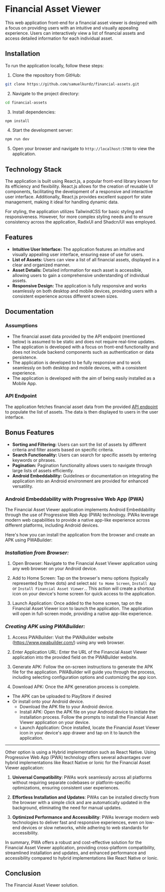 
# Financial Asset Viewer

This web application front-end for a financial asset viewer is designed with a focus on providing users with an intuitive and visually appealing experience. Users can interactively view a list of financial assets and access detailed information for each individual asset.

## Installation

To run the application locally, follow these steps:

1. Clone the repository from GitHub:

```bash
git clone https://github.com/samuelkurdz/financial-assets.git
```

2. Navigate to the project directory:

```bash
cd financial-assets
```

3. Install dependencies:

```bash
npm install
```

4. Start the development server:

```bash
npm run dev
```

5. Open your browser and navigate to `http://localhost:5700` to view the application.

## Technology Stack

The application is built using React.js, a popular front-end library known for its efficiency and flexibility.
React.js allows for the creation of reusable UI components, facilitating the development of a responsive and interactive user interface.
Additionally, React.js provides excellent support for state management, making it ideal for handling dynamic data.

For styling, the application utilizes TailwindCSS for basic styling and responsiveness.
However, for more complex styling needs and to ensure consistency across the application, RadixUI and Shadcn/UI was employed.

## Features

- **Intuitive User Interface:** The application features an intuitive and visually appealing user interface, ensuring ease of use for users.
- **List of Assets:** Users can view a list of all financial assets, displayed in a clear and organized manner.
- **Asset Details:** Detailed information for each asset is accessible, allowing users to gain a comprehensive understanding of individual assets.
- **Responsive Design:** The application is fully responsive and works seamlessly on both desktop and mobile devices, providing users with a consistent experience across different screen sizes.

## Documentation

### Assumptions

- The financial asset data provided by the API endpoint (mentioned below) is assumed to be static and does not require real-time updates.
- The application is developed with a focus on front-end functionality and does not include backend components such as authentication or data persistence.
- The application is developed to be fully responsive and to work seamlessly on both desktop and mobile devices, with a consistent experience.
- The application is developed with the aim of being easily installed as a Mobile App.

### API Endpoint

The application fetches financial asset data from the provided [API endpoint](https://gist.github.com/jesperborgstrup/a57aff4d66392b6c89473c57ef3eadf4/raw/a95a48ad51d90dbbc88f74155deda9fcda76f992/assets.json) to populate the list of assets.
The data is then displayed to users in the user interface.

## Bonus Features

- **Sorting and Filtering:** Users can sort the list of assets by different criteria and filter assets based on specific criteria.
- **Search Functionality:** Users can search for specific assets by entering keywords or phrases.
- **Pagination:** Pagination functionality allows users to navigate through large lists of assets efficiently.
- **Android Embeddability:** Guidelines or documentation on integrating the application into an Android environment are provided for enhanced versatility.

### Android Embeddability with Progressive Web App (PWA)
The Financial Asset Viewer application implements Android Embeddability through the use of Progressive Web App (PWA) technology.
PWAs leverage modern web capabilities to provide a native app-like experience across different platforms, including Android devices.

Here's how you can install the application from the browser and create an APK using PWABuilder:

### *Installation from Browser:*
1. Open Browser: Navigate to the Financial Asset Viewer application using any web browser on your Android device.

2. Add to Home Screen: Tap on the browser's menu options (typically represented by three dots) and select `Add to Home Screen`, `Install App` or `Install Financial Asset Viewer.`.
This action will create a shortcut icon on your device's home screen for quick access to the application.

3. Launch Application: Once added to the home screen, tap on the Financial Asset Viewer icon to launch the application.
The application will open in full-screen mode, providing a native app-like experience.

### *Creating APK using PWABuilder:*
1. Access PWABuilder: Visit the PWABuilder website (https://www.pwabuilder.com/) using any web browser.

2. Enter Application URL: Enter the URL of the Financial Asset Viewer application into the provided field on the PWABuilder website.

3. Generate APK: Follow the on-screen instructions to generate the APK file for the application. PWABuilder will guide you through the process, including selecting configuration options and customizing the app icon.

4. Download APK: Once the APK generation process is complete.
 - The APK can be uploaded to PlayStore if desired
 - Or install onto your Android device.
   - Download the APK file to your Android device.
   - Install APK: Open the APK file on your Android device to initiate the installation process. Follow the prompts to install the Financial Asset Viewer application on your device.
   - Launch Application: Once installed, locate the Financial Asset Viewer icon in your device's app drawer and tap on it to launch the application.



---
Other option is using a Hybrid implementation such as React Native.
Using Progressive Web App (PWA) technology offers several advantages over hybrid implementations like React Native or Ionic for the Financial Asset Viewer application:

1. **Universal Compatibility**: PWAs work seamlessly across all platforms without requiring separate codebases or platform-specific optimizations, ensuring consistent user experiences.

2. **Effortless Installation and Updates**: PWAs can be installed directly from the browser with a simple click and are automatically updated in the background, eliminating the need for manual updates.

3. **Optimized Performance and Accessibility**: PWAs leverage modern web technologies to deliver fast and responsive experiences, even on low-end devices or slow networks, while adhering to web standards for accessibility.

In summary, PWA offers a robust and cost-effective solution for the Financial Asset Viewer application, providing cross-platform compatibility, streamlined installation and updates, and enhanced performance and accessibility compared to hybrid implementations like React Native or Ionic.

## Conclusion

The Financial Asset Viewer solution.